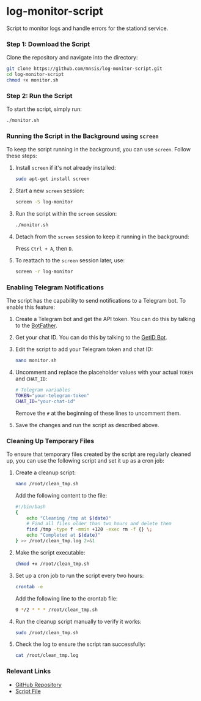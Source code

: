 # log-monitor-script
Script to monitor logs and handle errors for the stationd service.

### Step 1: Download the Script

Clone the repository and navigate into the directory:

```bash
git clone https://github.com/mnsis/log-monitor-script.git
cd log-monitor-script
chmod +x monitor.sh
```

### Step 2: Run the Script

To start the script, simply run:

```bash
./monitor.sh
```

### Running the Script in the Background using `screen`

To keep the script running in the background, you can use `screen`. Follow these steps:

1. Install `screen` if it's not already installed:

   ```bash
   sudo apt-get install screen
   ```

2. Start a new `screen` session:

   ```bash
   screen -S log-monitor
   ```

3. Run the script within the `screen` session:

   ```bash
   ./monitor.sh
   ```

4. Detach from the `screen` session to keep it running in the background:

   Press `Ctrl + A`, then `D`.

5. To reattach to the `screen` session later, use:

   ```bash
   screen -r log-monitor
   ```

### Enabling Telegram Notifications

The script has the capability to send notifications to a Telegram bot. To enable this feature:

1. Create a Telegram bot and get the API token. You can do this by talking to the [BotFather](https://telegram.me/BotFather).

2. Get your chat ID. You can do this by talking to the [GetID Bot](https://telegram.me/userinfobot).

3. Edit the script to add your Telegram token and chat ID:

   ```bash
   nano monitor.sh
   ```

4. Uncomment and replace the placeholder values with your actual `TOKEN` and `CHAT_ID`:

   ```bash
   # Telegram variables
   TOKEN="your-telegram-token"
   CHAT_ID="your-chat-id"
   ```

   Remove the `#` at the beginning of these lines to uncomment them.

5. Save the changes and run the script as described above.

### Cleaning Up Temporary Files

To ensure that temporary files created by the script are regularly cleaned up, you can use the following script and set it up as a cron job:

1. Create a cleanup script:

   ```bash
   nano /root/clean_tmp.sh
   ```

   Add the following content to the file:

   ```bash
   #!/bin/bash
   {
       echo "Cleaning /tmp at $(date)"
       # Find all files older than two hours and delete them
       find /tmp -type f -mmin +120 -exec rm -f {} \;
       echo "Completed at $(date)"
   } >> /root/clean_tmp.log 2>&1
   ```

2. Make the script executable:

   ```bash
   chmod +x /root/clean_tmp.sh
   ```

3. Set up a cron job to run the script every two hours:

   ```bash
   crontab -e
   ```

   Add the following line to the crontab file:

   ```bash
   0 */2 * * * /root/clean_tmp.sh
   ```

4. Run the cleanup script manually to verify it works:

   ```bash
   sudo /root/clean_tmp.sh
   ```

5. Check the log to ensure the script ran successfully:

   ```bash
   cat /root/clean_tmp.log
   ```

### Relevant Links

- [GitHub Repository](https://github.com/mnsis/log-monitor-script)
- [Script File](https://github.com/mnsis/log-monitor-script/blob/main/monitor.sh)
